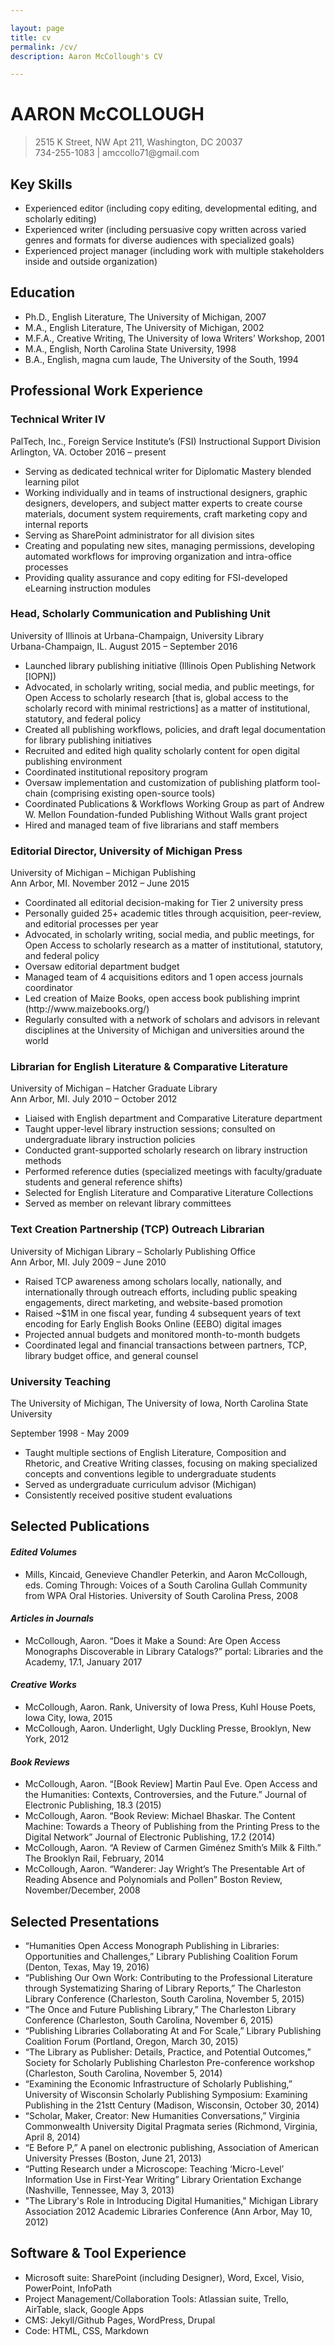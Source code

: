 ```yaml
---

layout: page
title: cv
permalink: /cv/
description: Aaron McCollough's CV

---
```


<html xmlns="http://www.w3.org/1999/xhtml">
<head>
  <meta http-equiv="Content-Type" content="text/html; charset=utf-8" />
  <meta http-equiv="Content-Style-Type" content="text/css" />
  <meta name="generator" content="pandoc" />
  <title></title>
  
  <link rel="stylesheet" href="/css/style2.css" type="text/css" />
</head>
<body>
<h1 id="aaron-mccollough">AARON McCOLLOUGH</h1>
<blockquote>
<p>2515 K Street, NW Apt 211, Washington, DC 20037 <br> 734-255-1083 | amccollo71@gmail.com</p>
</blockquote>
<h2 id="key-skills">Key Skills</h2>
<ul>
<li>Experienced editor (including copy editing, developmental editing, and scholarly editing)</li>
<li>Experienced writer (including persuasive copy written across varied genres and formats for diverse audiences with specialized goals)</li>
<li>Experienced project manager (including work with multiple stakeholders inside and outside organization)</li>
</ul>
<h2 id="education">Education</h2>
<ul>
<li>Ph.D., English Literature, The University of Michigan, 2007</li>
<li>M.A., English Literature, The University of Michigan, 2002</li>
<li>M.F.A., Creative Writing, The University of Iowa Writers’ Workshop, 2001</li>
<li>M.A., English, North Carolina State University, 1998</li>
<li>B.A., English, magna cum laude, The University of the South, 1994</li>
</ul>
<h2 id="professional-work-experience">Professional Work Experience</h2>
<h3 id="technical-writer-iv">Technical Writer IV</h3>
<p>PalTech, Inc., Foreign Service Institute’s (FSI) Instructional Support Division <br> Arlington, VA. October 2016 – present</p>
<ul>
<li>Serving as dedicated technical writer for Diplomatic Mastery blended learning pilot</li>
<li>Working individually and in teams of instructional designers, graphic designers, developers, and subject matter experts to create course materials, document system requirements, craft marketing copy and internal reports</li>
<li>Serving as SharePoint administrator for all division sites</li>
<li>Creating and populating new sites, managing permissions, developing automated workflows for improving organization and intra-office processes</li>
<li>Providing quality assurance and copy editing for FSI-developed eLearning instruction modules</li>
</ul>
<h3 id="head-scholarly-communication-and-publishing-unit">Head, Scholarly Communication and Publishing Unit</h3>
<p>University of Illinois at Urbana-Champaign, University Library <br> Urbana-Champaign, IL. August 2015 – September 2016</p>
<ul>
<li>Launched library publishing initiative (Illinois Open Publishing Network [IOPN])</li>
<li>Advocated, in scholarly writing, social media, and public meetings, for Open Access to scholarly research [that is, global access to the scholarly record with minimal restrictions] as a matter of institutional, statutory, and federal policy</li>
<li>Created all publishing workflows, policies, and draft legal documentation for library publishing initiatives</li>
<li>Recruited and edited high quality scholarly content for open digital publishing environment</li>
<li>Coordinated institutional repository program</li>
<li>Oversaw implementation and customization of publishing platform tool-chain (comprising existing open-source tools)</li>
<li>Coordinated Publications &amp; Workflows Working Group as part of Andrew W. Mellon Foundation-funded Publishing Without Walls grant project</li>
<li>Hired and managed team of five librarians and staff members</li>
</ul>
<h3 id="editorial-director-university-of-michigan-press">Editorial Director, University of Michigan Press</h3>
<p>University of Michigan – Michigan Publishing <br> Ann Arbor, MI. November 2012 – June 2015</p>
<ul>
<li>Coordinated all editorial decision-making for Tier 2 university press</li>
<li>Personally guided 25+ academic titles through acquisition, peer-review, and editorial processes per year</li>
<li>Advocated, in scholarly writing, social media, and public meetings, for Open Access to scholarly research as a matter of institutional, statutory, and federal policy<br />
</li>
<li>Oversaw editorial department budget</li>
<li>Managed team of 4 acquisitions editors and 1 open access journals coordinator</li>
<li>Led creation of Maize Books, open access book publishing imprint (http://www.maizebooks.org/)</li>
<li>Regularly consulted with a network of scholars and advisors in relevant disciplines at the University of Michigan and universities around the world</li>
</ul>
<h3 id="librarian-for-english-literature-comparative-literature">Librarian for English Literature &amp; Comparative Literature</h3>
<p>University of Michigan – Hatcher Graduate Library <br> Ann Arbor, MI. July 2010 – October 2012</p>
<ul>
<li>Liaised with English department and Comparative Literature department</li>
<li>Taught upper-level library instruction sessions; consulted on undergraduate library instruction policies</li>
<li>Conducted grant-supported scholarly research on library instruction methods</li>
<li>Performed reference duties (specialized meetings with faculty/graduate students and general reference shifts)</li>
<li>Selected for English Literature and Comparative Literature Collections</li>
<li>Served as member on relevant library committees</li>
</ul>
<h3 id="text-creation-partnership-tcp-outreach-librarian">Text Creation Partnership (TCP) Outreach Librarian</h3>
<p>University of Michigan Library – Scholarly Publishing Office <br> Ann Arbor, MI. July 2009 – June 2010</p>
<ul>
<li>Raised TCP awareness among scholars locally, nationally, and internationally through outreach efforts, including public speaking engagements, direct marketing, and website-based promotion</li>
<li>Raised ~$1M in one fiscal year, funding 4 subsequent years of text encoding for Early English Books Online (EEBO) digital images</li>
<li>Projected annual budgets and monitored month-to-month budgets</li>
<li>Coordinated legal and financial transactions between partners, TCP, library budget office, and general counsel</li>
</ul>
<h3 id="university-teaching">University Teaching</h3>
<p>The University of Michigan, The University of Iowa, North Carolina State University</p>
<p>September 1998 - May 2009</p>
<ul>
<li>Taught multiple sections of English Literature, Composition and Rhetoric, and Creative Writing classes, focusing on making specialized concepts and conventions legible to undergraduate students</li>
<li>Served as undergraduate curriculum advisor (Michigan)</li>
<li>Consistently received positive student evaluations</li>
</ul>
<h2 id="selected-publications">Selected Publications</h2>
<h4 id="edited-volumes"><em>Edited Volumes</em></h4>
<ul>
<li>Mills, Kincaid, Genevieve Chandler Peterkin, and Aaron McCollough, eds. Coming Through: Voices of a South Carolina Gullah Community from WPA Oral Histories. University of South Carolina Press, 2008</li>
</ul>
<h4 id="articles-in-journals"><em>Articles in Journals</em></h4>
<ul>
<li>McCollough, Aaron. “Does it Make a Sound: Are Open Access Monographs Discoverable in Library Catalogs?” portal: Libraries and the Academy, 17.1, January 2017</li>
</ul>
<h4 id="creative-works"><em>Creative Works</em></h4>
<ul>
<li>McCollough, Aaron. Rank, University of Iowa Press, Kuhl House Poets, Iowa City, Iowa, 2015</li>
<li>McCollough, Aaron. Underlight, Ugly Duckling Presse, Brooklyn, New York, 2012</li>
</ul>
<h4 id="book-reviews"><em>Book Reviews</em></h4>
<ul>
<li>McCollough, Aaron. “[Book Review] Martin Paul Eve. Open Access and the Humanities: Contexts, Controversies, and the Future.” Journal of Electronic Publishing, 18.3 (2015)</li>
<li>McCollough, Aaron. “Book Review: Michael Bhaskar. The Content Machine: Towards a Theory of Publishing from the Printing Press to the Digital Network” Journal of Electronic Publishing, 17.2 (2014)</li>
<li>McCollough, Aaron. “A Review of Carmen Giménez Smith’s Milk &amp; Filth.” The Brooklyn Rail, February, 2014</li>
<li>McCollough, Aaron. “Wanderer: Jay Wright’s The Presentable Art of Reading Absence and Polynomials and Pollen” Boston Review, November/December, 2008</li>
</ul>
<h2 id="selected-presentations">Selected Presentations</h2>
<ul>
<li>“Humanities Open Access Monograph Publishing in Libraries: Opportunities and Challenges,” Library Publishing Coalition Forum (Denton, Texas, May 19, 2016)</li>
<li>“Publishing Our Own Work: Contributing to the Professional Literature through Systematizing Sharing of Library Reports,” The Charleston Library Conference (Charleston, South Carolina, November 5, 2015)</li>
<li>“The Once and Future Publishing Library,” The Charleston Library Conference (Charleston, South Carolina, November 6, 2015)</li>
<li>“Publishing Libraries Collaborating At and For Scale,” Library Publishing Coalition Forum (Portland, Oregon, March 30, 2015)</li>
<li>“The Library as Publisher: Details, Practice, and Potential Outcomes,” Society for Scholarly Publishing Charleston Pre-conference workshop (Charleston, South Carolina, November 5, 2014)</li>
<li>“Examining the Economic Infrastructure of Scholarly Publishing,” University of Wisconsin Scholarly Publishing Symposium: Examining Publishing in the 21stt Century (Madison, Wisconsin, October 30, 2014)</li>
<li>“Scholar, Maker, Creator: New Humanities Conversations,” Virginia Commonwealth University Digital Pragmata series (Richmond, Virginia, April 8, 2014)</li>
<li>“E Before P,” A panel on electronic publishing, Association of American University Presses (Boston, June 21, 2013)</li>
<li>“Putting Research under a Microscope: Teaching ‘Micro-Level’ Information Use in First-Year Writing” Library Orientation Exchange (Nashville, Tennessee, May 3, 2013)</li>
<li>&quot;The Library's Role in Introducing Digital Humanities,&quot; Michigan Library Association 2012 Academic Libraries Conference (Ann Arbor, May 10, 2012)</li>
</ul>
<h2 id="software-tool-experience">Software &amp; Tool Experience</h2>
<ul>
<li>Microsoft suite: SharePoint (including Designer), Word, Excel, Visio, PowerPoint, InfoPath</li>
<li>Project Management/Collaboration Tools: Atlassian suite, Trello, AirTable, slack, Google Apps</li>
<li>CMS: Jekyll/Github Pages, WordPress, Drupal</li>
<li>Code: HTML, CSS, Markdown</li>
</ul>
</body>
</html>
